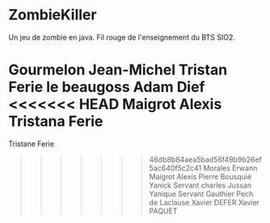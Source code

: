 ZombieKiller
============
Un jeu de zombie en java.  Fil rouge de l'enseignement du BTS SIO2.

Gourmelon Jean-Michel
Tristan Ferie le beaugoss
Adam Dief
<<<<<<< HEAD
Maigrot Alexis
Tristana Ferie
=======
Tristane Ferie
>>>>>>> 46db8b84aea5bad56f49b9b26ef5ac640f5c2c41
Morales Erwann
Maigrot Alexis
Pierre Bousquié 
Yanick Servant
charles Jussan
Yanique Servant
Gauthier Pech de Laclause
Xavier DEFER
Xavier PAQUET
